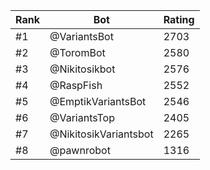 Rank|Bot|Rating
---|---|---
#1|@VariantsBot|2703
#2|@ToromBot|2580
#3|@Nikitosikbot|2576
#4|@RaspFish|2552
#5|@EmptikVariantsBot|2546
#6|@VariantsTop|2405
#7|@NikitosikVariantsbot|2265
#8|@pawnrobot|1316
